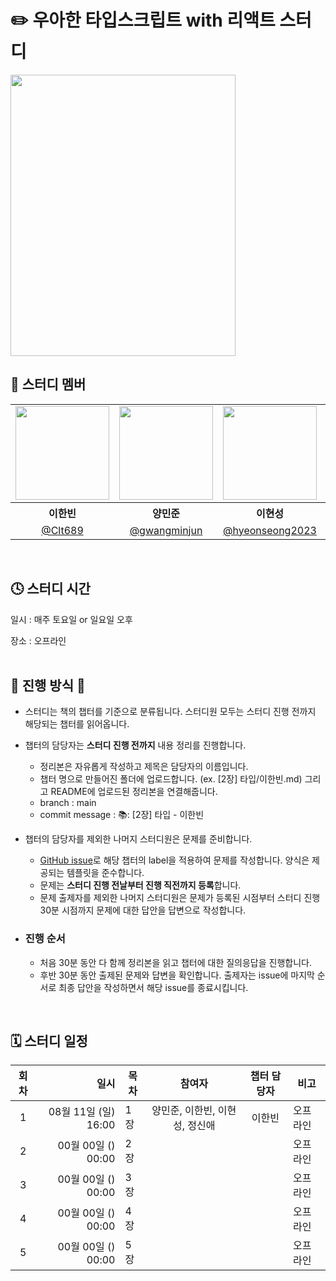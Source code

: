 # ✏️ 우아한 타입스크립트 with 리액트 스터디

<img src="https://contents.kyobobook.co.kr/sih/fit-in/458x0/pdt/9791169211567.jpg" width="360" height="450">

<br>

## 👶 스터디 멤버
<table>
<tbody>

<tr>
<td align="center"><img src="https://github.com/Clt689/ModernJS_Deepdive/assets/115773895/cb61a4ec-4823-42c0-a311-37d8e9dfce6f" width="150" /></td>
<td align="center"><img src="https://github.com/Clt689/ModernJS_Deepdive/assets/115773895/283a3aa0-9107-4e49-935b-ae1c06ba4e5e" width="150" /></td>
<td align="center"><img src="https://github.com/Clt689/ModernJS_Deepdive/assets/122369935/67a159cc-ce9b-4a1a-b2b7-9e56a886b096" width="150" /></td>
<td align="center"><img src="https://github.com/Clt689/ModernJS_Deepdive/assets/115773895/1f9ea4e9-61dd-4d17-b339-4a2e0dc75f70" width="150" /></td> 
</tr>
<tr>
<th align="center">이한빈</th>
<th align="center">양민준</th>
<th align="center">이현성</th>
<th align="center">정신애</th>
</tr>
<tr>
<td align="center" width="170"><a href="https://github.com/Clt689">@Clt689</a></td>
<td align="center" width="170"><a href="https://github.com/gwangminju">@gwangminjun</a></td>
<td align="center" width="170"><a href="https://github.com/hyeonseong2023">@hyeonseong2023</a></td>
<td align="center" width="170"><a href="https://github.com/fe-Jay">@Jay</a></td>
</tr>
</tbody>
</table>
<br>

## 🕓 스터디 시간

일시 : 매주 토요일 or 일요일 오후

장소 : 오프라인
<br>
<br>

## 📣 진행 방식 📣

<div align="left">

- 스터디는 책의 챕터를 기준으로 분류됩니다. 스터디원 모두는 스터디 진행 전까지 해당되는 챕터를 읽어옵니다.
- 챕터의 담당자는 **스터디 진행 전까지** 내용 정리를 진행합니다.
  - 정리본은 자유롭게 작성하고 제목은 담당자의 이름입니다.
  - 챕터 명으로 만들어진 폴더에 업로드합니다. (ex. [2장] 타입/이한빈.md) 그리고 README에 업로드된 정리본을 연결해줍니다.
  - branch : main
  - commit message : 📚: [2장] 타입 - 이한빈
- 챕터의 담당자를 제외한 나머지 스터디원은 문제를 준비합니다.
  - [GitHub issue](https://github.com/Clt689/woowahanTS_Study/issues)로 해당 챕터의 label을 적용하여 문제를 작성합니다. 양식은 제공되는 템플릿을 준수합니다.
  - 문제는 **스터디 진행 전날부터 진행 직전까지 등록**합니다.
  - 문제 출제자를 제외한 나머지 스터디원은 문제가 등록된 시점부터 스터디 진행 30분 시점까지 문제에 대한 답안을 답변으로 작성합니다.

- ### 진행 순서
  - 처음 30분 동안 다 함께 정리본을 읽고 챕터에 대한 질의응답을 진행합니다.
  - 후반 30분 동안 출제된 문제와 답변을 확인합니다. 출제자는 issue에 마지막 순서로 최종 답안을 작성하면서 해당 issue를 종료시킵니다.

</div>
<br />

## 🗓 스터디 일정

| 회차 | 일시                | 목차                | 참여자               | 챕터 담당자           | 비고                       |
| :--: |------------------:|-------------------|:-----------------:|:-------------:|--------------------------|
| 1    | 08월 11일 (일) 16:00  | 1장 | 양민준, 이한빈, 이현성, 정신애 | 이한빈 | 오프라인 |
| 2    | 00월 00일 () 00:00  | 2장 |  |  | 오프라인 |
| 3    | 00월 00일 () 00:00  | 3장 |  |  | 오프라인 |
| 4    | 00월 00일 () 00:00  | 4장 |  |  | 오프라인 |
| 5    | 00월 00일 () 00:00  | 5장 |  |  | 오프라인 |

